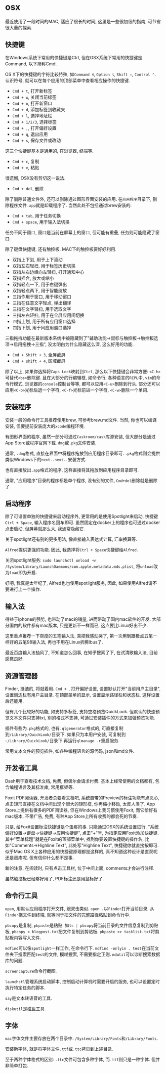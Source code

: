 # osx

最近使用了一段时间的MAC, 适应了很长的时间, 这里是一些很初级的指南, 可节省很大量的探索.

## 快捷键

在Windows系统下常用的快捷键是Ctrl, 但在OSX系统下常用的快捷键是Command, 以下简称Cmd.

OS X下的快捷键的字符比较特殊, 如`Command ⌘`, `Option ⌥`, `Shift ⇧`, `Control ⌃`. 认识符号, 就可以在每个应用的顶部菜单中查看相应操作的快捷键.

* `Cmd + t`, 打开新标签
* `Cmd + w`, 关闭当前标签
* `Cmd + n`, 打开新窗口
* `Cmd + d`, 添加标签到收藏夹
* `Cmd + l`, 选择地址栏
* `Cmd + 1/2/3`, 选择标签
* `Cmd + ,`, 打开偏好设置
* `Cmd + q`, 退出应用
* `Cmd + s`, 保存文件或改动

这三个快捷键基本是通用的, 在浏览器, 终端等.

* `Cmd + c`, 复制
* `Cmd + v`, 粘贴

很遗憾, OSX没有剪切这一说法.

* `Cmd + del`, 删除

除了删除普通文件外, 还可以删除通过图形界面安装的应用. 在`应用程序`目录下, 删除程序文件`.app`就是卸载程序了. 当然此处不包括通过brew安装的.

* `Cmd + tab`, 用于任务切换
* `Cmd + space`, 用于输入法切换

任务不同于窗口, 窗口是当前在屏幕上的窗口, 但可能有重叠, 任务则可能隐藏了窗口.

除了键盘快捷键, 还有触控板. MAC下的触控板要好好利用.

* 双指上下划, 用于上下滚动
* 双指左右轻扫, 用于标签历史切换
* 双指从右边缘向左轻扫, 打开通知中心
* 双指捏合, 放大或缩小
* 双指轻点一下, 用于右键弹出
* 双指轻点两下, 用于智能绽放
* 三指作用于窗口, 用于移动窗口
* 三指在任意文字轻点, 弹出翻译
* 三指在文字轻扫, 用于选取文字
* 三指左右轻扫, 用于在全屏应用间切换
* 四指上划, 用于所有应用窗口选择
* 四指下划, 用于同应用窗口选择

三指拖拽功能在最新版本系统中被隐藏到了"辅助功能->鼠标与触控板->触控板选项->启用拖拽->三指", 没太明白为什么隐藏这么深, 这么好用的功能.

* `Cmd + Shift + 3`, 全屏截屏
* `Cmd + shift + 4`, 区域截屏


除了以上, 如果你选择将`Caps Lock`映射到`Ctrl`, 那么以下快捷键会非常方便: `<C-h>`可替代`<bs>`删除键. 且在大部分的行编辑框, 如命令行, 各种语言的`REPL`中, `vim`的命令行模式, 浏览器的`console`控制台等等, 都可以应用`<C-u>`删除到行头. 部分还可以应用`<C-b>`光标后退一个字符, `<C-f>`光标前进一个字符, `<C-w>`删除一个单词.

## 安装程序

安装一般的命令行工具推荐使用brew, 可参考brew.md文件. 当然, 你也可以编译安装, 但要提前安装庞大的`xcode`编程环境. 

有图形界面的程序, 虽然一部分可通过`Caskroom/cask`库源安装, 但大部分是通过App Store或程序官网下载`.dmg`或`.pkg`文件安装.

通常, `.dmg`格式, 直接在界面中将程序拖放到应用程序目录即可. `.pkg`格式则会提供类似Windows下的`next..next..`安装方式.

也有直接放出`.app`格式的程序, 这样直接将其拖放到应用程序目录即可.

通常, "应用程序"目录的程序都是单个程序, 没有别的文件, `Cmd+del`删除就是删除了. 

## 启动程序

除了可设置单独的快捷键来启动程序外, 更常用的是使用Spotlight来启动, 快捷键`Ctrl + Space`, 输入程序名回车即可. 虽然固定在docker上的程序也可通过docker点击启动, 但屏幕就那么大, 我通常隐藏它.

关于spotlight还有别的更多用法, 像直接输入表达式计算, 汇率换算等. 

`Alfred`提供更强的功能. 因此, 我选择将`Ctrl + Space`快捷键给`Alfred`.

关闭spotlight服务: `sudo launchctl unload -w /System/Library/LaunchDaemons/com.apple.metadata.mds.plist`, 将`unload`改为`load`即为开启.

好吧, 我真是太年纪了, Alfred也也使用spotlight服务, 因此, 如果使用Alfred请不要进行上一个操作.

## 输入法

得益于iphone的强势, 也带动了mac的销量, 进而带动了国内mac软件的开发. 大部分国内的软件都有mac版本, 只是更新不一样而已, 这点要比Linux好出不少.

这里重点推荐一下百度的五笔输入法, 真把我感动哭了, 第一次用到跟极点五笔一样好的五笔98输入法, 再也不用在Linux折腾Ibus了.

最近百度输入法抽风了, 不知道怎么回事, 在知乎搜索了下, 在试清歌输入法, 目前感觉良好.

## 资源管理器

Finder, 挺渣的, 将就着用. `Cmd + ,`打开偏好设置, 设置默认打开"当前用户主目录", 设置侧边栏有用户主目录. 在顶部菜单的显示, 设置显示路径栏和状态栏. 这样设置后还能用.

但有几个比较好的功能, 如支持多标签, 支持空格预览QuickLook. 但默认的快速预览文本文件只支持txt, 别的格式不支持, 可通过安装插件的方式来加强预览功能. 

插件有些为`.pkg`格式的, 也有`.qlgenerator`格式的, 可直接复制到`/Library/QuickLook/`目录下. 如果只为本用户安装, 可复制到`~/Library/QuickLook/`目录下.再运行`qlmanage -r`重启服务.

常用文本文件的预览插件, 如各种编程语言的源代码, json和md文件.

## 开发者工具

Dash用于查看技术文档, 免费, 但偶尔会请求付费. 基本上经常使用的文档都有, 包含编程语言及其标准库, 常用框架等.

Foxit PDF阅读器, 开发者总要看文档吧, 系统自带的Preview的标注功能有点恶心, 点击矩形直接在文档中间出现个很大的矩形框, 你再缩小移动, 太反人类了. App Store上提供有很多的PDF阅读器, 但在Windows上我习惯使用Foxit, 而它恰好有mac版本, 不带广告, 免费, 有种App Store上所有收费的都会死的节奏.

只是, 给Foxit设置标注快捷键是个蛋疼的事. 只能通过OSX的系统设置进行. "系统偏好设置->键盘->快捷键->应用快捷键", 点击"+"号, 为指定应用Foxit添加快捷键. 其中"菜单标题"就是在Foxit的顶部菜单中, 找到你要设置快捷键的操作名, 比如"Comments->Highline Text", 此处写"Highline Text", 快捷键你就直接按即可. 似乎Mac OS X上各种应用的快捷键原理都是这样的, 真不知道这种设计是直观呢还是蛋疼呢. 但有信仰什么都不是事.

新的注意, 在阅读时, 只有点击工具栏, 位于中间上面, comments才会进行注释.

虽然触控板已经够好用了, PDF标注还是用鼠标好了.

## 命令行工具

`open`, 用默认应用程序打开文件, 跟双击类似. `open .`以`Finder`打开当前目录, 从`Finder`拖文件到终端, 就等同于把文件的完整路径粘贴到命令行中.

`pbcopy`是复制, `pbpaste`是粘贴. 如`ls | pbcopy`将当前目录的文件信息复制到剪贴板, `pbcopy < blogpost.txt`把文件复制到剪贴板. `pbpaste >> tasklist.txt`将剪贴板内容写入文件.

`mdfind`可以像`spotlight`一样工作, 在命令行下. `mdfind -onlyin . test`在当前文件夹下搜索匹配`test`的文件, 模糊搜索, 不需要指定正则. `mdutil`可以诊断搜索数据库的问题.

`screencapture`命令行截图. 

`launchctl`管理系统启动脚本, 控制启动计算机时需要开启的服务, 也可以设置定时执行特定任务的脚本.

`say`是文本转语音的工具.

`diskutil`是磁盘工具.

## 字体

`mac`字体文件主要存放在两个目录中: `/System/Library/Fonts`和`/Library/Fonts`.

安装新字体, 就是将字体文件`.ttf`或`.ttc`拷贝到上述目录.

至于两种字体格式的区别: `.ttc`文件可包含多种字体, 而`.ttf`则只是一种字体. 但并非简单打包.
